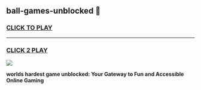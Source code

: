 
## ball-games-unblocked 👋
<h3>
<a href="https://premium.freeplayer.one?title=ball-games-unblocked&ref=14F">CLICK TO PLAY</a></h3>
<hr>

<h3>
<a href="https://premium.freeplayer.one?title=ball-games-unblocked&ref=14F">CLICK 2 PLAY</a>
  
</h3>

<a href="https://premium.freeplayer.one?title=ball-games-unblocked&ref=12F/"><img src="https://clearcache.store/games.png"></a>


**worlds hardest game unblocked: Your Gateway to Fun and Accessible Online Gaming**
